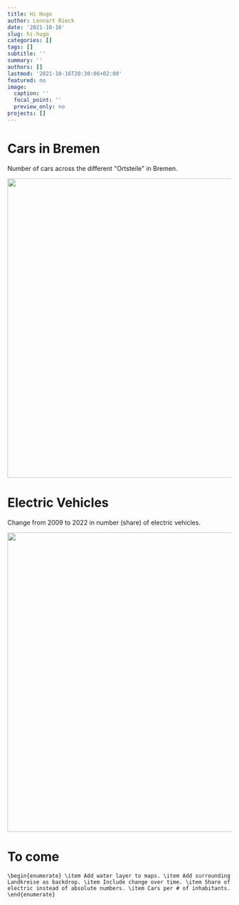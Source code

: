 ```yaml
---
title: Hi Hugo
author: Lennart Rieck
date: '2021-10-16'
slug: hi-hugo
categories: []
tags: []
subtitle: ''
summary: ''
authors: []
lastmod: '2021-10-16T20:30:06+02:00'
featured: no
image:
  caption: ''
  focal_point: ''
  preview_only: no
projects: []
---
```


# Cars in Bremen
Number of cars across the different "Ortsteile" in Bremen. 











<img src="{{< blogdown/postref >}}index_files/figure-html/unnamed-chunk-3-1.png" width="672" />

# Electric Vehicles

Change from 2009 to 2022 in number (share) of electric vehicles. 

<img src="{{< blogdown/postref >}}index_files/figure-html/unnamed-chunk-4-1.png" width="672" />

# To come

`\begin{enumerate}
  \item Add water layer to maps.
  \item Add surrounding Landkreise as backdrop.
  \item Include change over time.
  \item Share of electric instead of absolute numbers.
  \item Cars per # of inhabitants.
\end{enumerate}`
